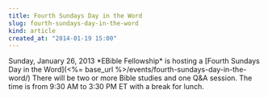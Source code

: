 ```yaml
---
title: Fourth Sundays Day in the Word
slug: fourth-sundays-day-in-the-word
kind: article
created_at: "2014-01-19 15:00"
---
```

<div itemscope itemtype="http://schema.org/Event" markdown="1">
<meta itemprop="name" content="<%= h :title %>">

<span itemprop="description">
Sunday, January 26, 2013 *EBible Fellowship* is hosting a 
[Fourth Sundays Day in the Word](<%= base_url %>/events/fourth-sundays-day-in-the-word/)
There will be two or more Bible studies and one Q&A session.  
The time is from 9:30 AM to 3:30 PM ET with a break for lunch.
</span>

<meta itemprop="startDate" content="2014-01-26T09:30-0500">
<meta itemprop="endDate" content="2014-01-26T15:30-0500">

</div>

